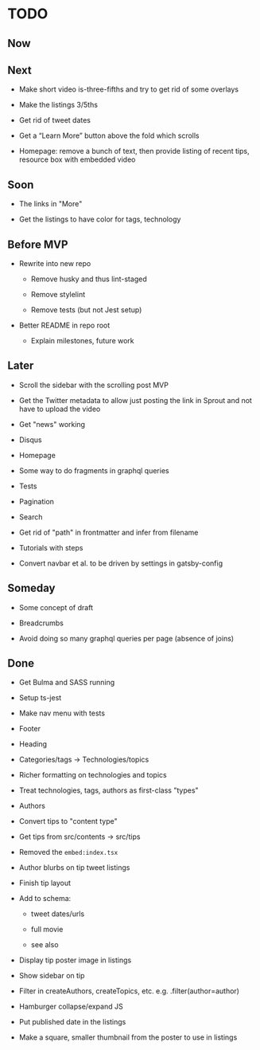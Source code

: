 # TODO

## Now

## Next

- Make short video is-three-fifths and try to get rid of some overlays

- Make the listings 3/5ths

- Get rid of tweet dates

- Get a “Learn More” button above the fold which scrolls

- Homepage: remove a bunch of text, then provide listing of recent 
tips, resource box with embedded video

## Soon

- The links in "More"

- Get the listings to have color for tags, technology

## Before MVP

- Rewrite into new repo

    - Remove husky and thus lint-staged
    
    - Remove stylelint
    
    - Remove tests (but not Jest setup)

- Better README in repo root

    - Explain milestones, future work

## Later

- Scroll the sidebar with the scrolling post MVP

- Get the Twitter <head> metadata to allow just posting the link 
in Sprout and not have to upload the video

- Get "news" working

- Disqus

- Homepage

- Some way to do fragments in graphql queries

- Tests

- Pagination

- Search

- Get rid of "path" in frontmatter and infer from filename

- Tutorials with steps

- Convert navbar et al. to be driven by settings in gatsby-config

## Someday

- Some concept of draft

- Breadcrumbs

- Avoid doing so many graphql queries per page (absence of joins)

## Done

- Get Bulma and SASS running

- Setup ts-jest

- Make nav menu with tests

- Footer

- Heading

- Categories/tags -> Technologies/topics

- Richer formatting on technologies and topics

- Treat technologies, tags, authors as first-class "types"

- Authors

- Convert tips to "content type"

- Get tips from src/contents -> src/tips

- Removed the `embed:index.tsx`

- Author blurbs on tip tweet listings

- Finish tip layout

- Add to schema:

    - tweet dates/urls
    
    - full movie
    
    - see also

- Display tip poster image in listings

- Show sidebar on tip
   
- Filter in createAuthors, createTopics, etc. e.g. .filter(author=author)

- Hamburger collapse/expand JS

- Put published date in the listings

- Make a square, smaller thumbnail from the poster to use in listings

